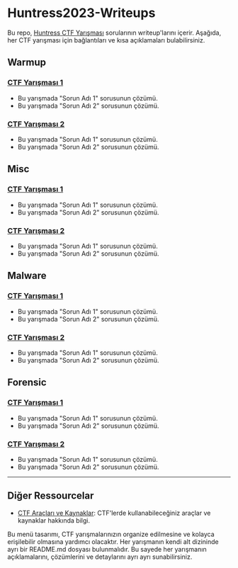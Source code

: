 # Huntress2023-Writeups

Bu repo, [Huntress CTF Yarışması](https://huntress.ctf.games/scoreboard) sorularının writeup'larını içerir. Aşağıda, her CTF yarışması için bağlantıları ve kısa açıklamaları bulabilirsiniz.

## Warmup

### [CTF Yarışması 1](/2023/CTF1/README.md)
- Bu yarışmada "Sorun Adı 1" sorusunun çözümü.
- Bu yarışmada "Sorun Adı 2" sorusunun çözümü.

### [CTF Yarışması 2](/2023/CTF2/README.md)
- Bu yarışmada "Sorun Adı 1" sorusunun çözümü.
- Bu yarışmada "Sorun Adı 2" sorusunun çözümü.

## Misc

### [CTF Yarışması 1](/2022/CTF1/README.md)
- Bu yarışmada "Sorun Adı 1" sorusunun çözümü.
- Bu yarışmada "Sorun Adı 2" sorusunun çözümü.

### [CTF Yarışması 2](/2022/CTF2/README.md)
- Bu yarışmada "Sorun Adı 1" sorusunun çözümü.
- Bu yarışmada "Sorun Adı 2" sorusunun çözümü.

## Malware

### [CTF Yarışması 1](/2021/CTF1/README.md)
- Bu yarışmada "Sorun Adı 1" sorusunun çözümü.
- Bu yarışmada "Sorun Adı 2" sorusunun çözümü.

### [CTF Yarışması 2](/2021/CTF2/README.md)
- Bu yarışmada "Sorun Adı 1" sorusunun çözümü.
- Bu yarışmada "Sorun Adı 2" sorusunun çözümü.

## Forensic

### [CTF Yarışması 1](/2021/CTF1/README.md)
- Bu yarışmada "Sorun Adı 1" sorusunun çözümü.
- Bu yarışmada "Sorun Adı 2" sorusunun çözümü.

### [CTF Yarışması 2](/2021/CTF2/README.md)
- Bu yarışmada "Sorun Adı 1" sorusunun çözümü.
- Bu yarışmada "Sorun Adı 2" sorusunun çözümü.


---

## Diğer Ressourcelar

- [CTF Araçları ve Kaynaklar](/resources.md): CTF'lerde kullanabileceğiniz araçlar ve kaynaklar hakkında bilgi.

Bu menü tasarımı, CTF yarışmalarınızın organize edilmesine ve kolayca erişilebilir olmasına yardımcı olacaktır. Her yarışmanın kendi alt dizininde ayrı bir README.md dosyası bulunmalıdır. Bu sayede her yarışmanın açıklamalarını, çözümlerini ve detaylarını ayrı ayrı sunabilirsiniz.
